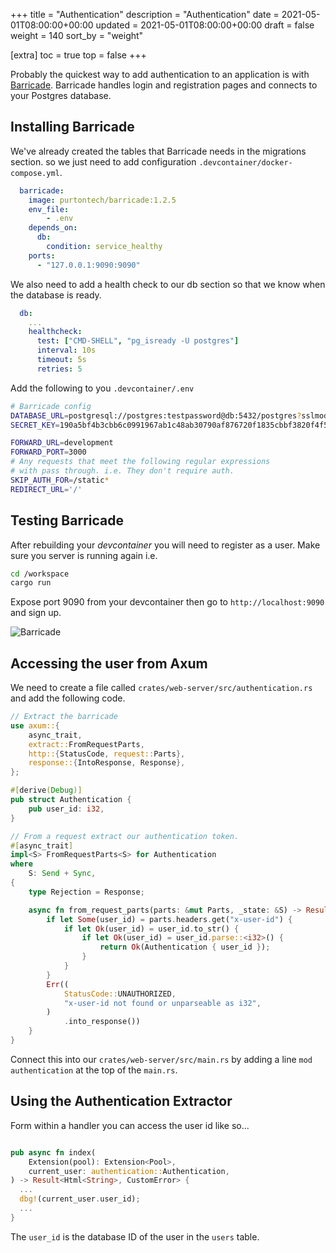 +++
title = "Authentication"
description = "Authentication"
date = 2021-05-01T08:00:00+00:00
updated = 2021-05-01T08:00:00+00:00
draft = false
weight = 140
sort_by = "weight"


[extra]
toc = true
top = false
+++

Probably the quickest way to add authentication to an application is with [Barricade](https://github.com/purton-tech/barricade). Barricade handles login and registration pages and connects to your Postgres database.

## Installing Barricade

We've already created the tables that Barricade needs in the migrations section. so we just need to add configuration `.devcontainer/docker-compose.yml`.

```yml
  barricade:
    image: purtontech/barricade:1.2.5
    env_file:
        - .env
    depends_on:
      db:
        condition: service_healthy
    ports:
      - "127.0.0.1:9090:9090"
```

We also need to add a health check to our db section so that we know when the database is ready.

```yml
  db:
    ...
    healthcheck:
      test: ["CMD-SHELL", "pg_isready -U postgres"]
      interval: 10s
      timeout: 5s
      retries: 5
```

Add the following to you `.devcontainer/.env`

```sh
# Barricade config
DATABASE_URL=postgresql://postgres:testpassword@db:5432/postgres?sslmode=disable
SECRET_KEY=190a5bf4b3cbb6c0991967ab1c48ab30790af876720f1835cbbf3820f4f5d949

FORWARD_URL=development
FORWARD_PORT=3000
# Any requests that meet the following regular expressions
# with pass through. i.e. They don't require auth.
SKIP_AUTH_FOR=/static*
REDIRECT_URL='/'
```

## Testing Barricade

After rebuilding your *devcontainer* you will need to register as a user. Make sure you server is running again i.e. 

```sh
cd /workspace
cargo run
```

Expose port 9090 from your devcontainer then go to `http://localhost:9090` and sign up.

![Barricade](/login.png)

## Accessing the user from Axum

We need to create a file called `crates/web-server/src/authentication.rs` and add the following code.

```rust
// Extract the barricade 
use axum::{
    async_trait,
    extract::FromRequestParts,
    http::{StatusCode, request::Parts},
    response::{IntoResponse, Response},
};

#[derive(Debug)]
pub struct Authentication {
    pub user_id: i32,
}

// From a request extract our authentication token.
#[async_trait]
impl<S> FromRequestParts<S> for Authentication
where
    S: Send + Sync,
{
    type Rejection = Response;

    async fn from_request_parts(parts: &mut Parts, _state: &S) -> Result<Self, Self::Rejection> {
        if let Some(user_id) = parts.headers.get("x-user-id") {
            if let Ok(user_id) = user_id.to_str() {
                if let Ok(user_id) = user_id.parse::<i32>() {
                    return Ok(Authentication { user_id });
                }
            }
        }
        Err((
            StatusCode::UNAUTHORIZED,
            "x-user-id not found or unparseable as i32",
        )
            .into_response())
    }
}
```

Connect this into our `crates/web-server/src/main.rs` by adding a line `mod authentication` at the top of the `main.rs`.

## Using the Authentication Extractor

Form within a handler you can access the user id like so...

```rust

pub async fn index(
    Extension(pool): Extension<Pool>,
    current_user: authentication::Authentication,
) -> Result<Html<String>, CustomError> {
  ...
  dbg!(current_user.user_id);
  ...
}
```

The `user_id` is the database ID of the user in the `users` table.
